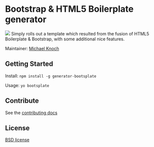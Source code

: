 # Bootstrap & HTML5 Boilerplate generator

![](https://www.openshift.com/sites/default/files/images/yeoman-logo.png)
Simply rolls out a template which resulted from the fusion of HTML5 Boilerplate & Bootstrap, with some additional nice features.

Maintainer: [Michael Knoch](https://github.com/michaelknoch)



## Getting Started

Install: `npm install -g generator-bootsplate`

Usage: `yo bootsplate`



## Contribute

See the [contributing docs](https://github.com/yeoman/yeoman/blob/master/contributing.md)


## License

[BSD license](http://opensource.org/licenses/bsd-license.php)
